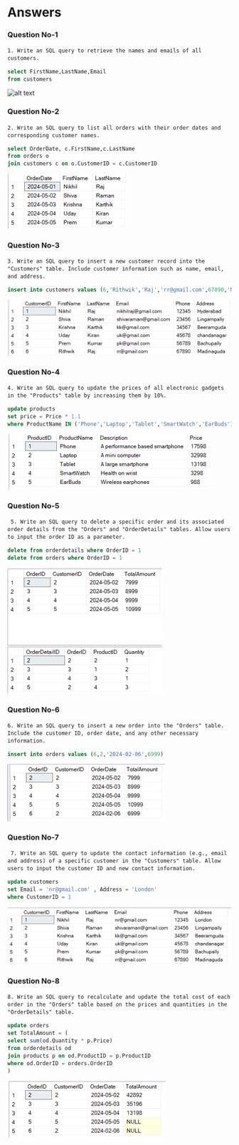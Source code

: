 # Answers

### Question No-1

`1. Write an SQL query to retrieve the names and emails of all customers.
`

```sql
select FirstName,LastName,Email
from customers
```

![alt text](q-1and.png)

### Question No-2

`2. Write an SQL query to list all orders with their order dates and corresponding customer names.
`

```sql
select OrderDate, c.FirstName,c.LastName
from orders o
join customers c on o.CustomerID = c.CustomerID
```

![alt text](q-2ans.png)

### Question No-3

`3. Write an SQL query to insert a new customer record into the "Customers" table. Include customer information such as name, email, and address.
`

```sql
insert into customers values (6,'Rithwik','Raj','rr@gmail.com',67890,'Madinaguda')
```

![alt text](q-3ans.png)

### Question No-4

`4. Write an SQL query to update the prices of all electronic gadgets in the "Products" table by increasing them by 10%.
`

```sql
update products
set price = Price * 1.1
where ProductName IN ('Phone','Laptop','Tablet','SmartWatch','EarBuds')
```

![alt text](q-4ans.png)

### Question No-5

`
5. Write an SQL query to delete a specific order and its associated order details from the "Orders" and "OrderDetails" tables. Allow users to input the order ID as a parameter.`

```sql
delete from orderdetails where OrderID = 1
delete from orders where OrderID = 1
```

![alt text](q-5ans.png)

### Question No-6

`6. Write an SQL query to insert a new order into the "Orders" table. Include the customer ID, order date, and any other necessary information.
`

```sql
insert into orders values (6,2,'2024-02-06',6999)
```

![alt text](q-6ans.png)

### Question No-7

`
7. Write an SQL query to update the contact information (e.g., email and address) of a specific customer in the "Customers" table. Allow users to input the customer ID and new contact information.`

```sql
update customers
set Email = 'nr@gmail.com' , Address = 'London'
where CustomerID = 1
```

![alt text](q-7ans.png)

### Question No-8

`8. Write an SQL query to recalculate and update the total cost of each order in the "Orders" table based on the prices and quantities in the "OrderDetails" table.
`

```sql
update orders
set TotalAmount = (
select sum(od.Quantity * p.Price)
from orderdetails od
join products p on od.ProductID = p.ProductID
where od.OrderID = orders.OrderID
)
```

![alt text](q-8ans.png)
